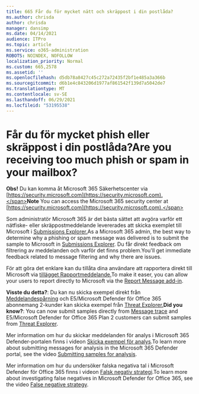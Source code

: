 ```yaml
---
title: 665 Får du för mycket nätt och skräppost i din postlåda?
ms.author: chrisda
author: chrisda
manager: dansimp
ms.date: 04/14/2021
audience: ITPro
ms.topic: article
ms.service: o365-administration
ROBOTS: NOINDEX, NOFOLLOW
localization_priority: Normal
ms.custom: 665,2578
ms.assetid: ''
ms.openlocfilehash: d5db78a8427c45c272a72435f2bf1e485a3a366b
ms.sourcegitcommit: d6b1e4c843206d1977af861542f139d7a5042de7
ms.translationtype: MT
ms.contentlocale: sv-SE
ms.lasthandoff: 06/29/2021
ms.locfileid: "53195538"
---
```

# <a name="are-you-receiving-too-much-phish-or-spam-in-your-mailbox"></a><span data-ttu-id="9cf24-102">Får du för mycket phish eller skräppost i din postlåda?</span><span class="sxs-lookup"><span data-stu-id="9cf24-102">Are you receiving too much phish or spam in your mailbox?</span></span>

<span data-ttu-id="9cf24-103">**Obs!** Du kan komma åt Microsoft 365 Säkerhetscenter via [https://security.microsoft.com](https://security.microsoft.com).</span><span class="sxs-lookup"><span data-stu-id="9cf24-103">**Note** You can access the Microsoft 365 security center at [https://security.microsoft.com](https://security.microsoft.com).</span></span>

<span data-ttu-id="9cf24-104">Som administratör Microsoft 365 är det bästa sättet att avgöra varför ett nätfiske- eller skräppostmeddelande levererades att skicka exemplet till Microsoft i [Submissions Explorer.](https://security.microsoft.com/reportsubmission)</span><span class="sxs-lookup"><span data-stu-id="9cf24-104">As a Microsoft 365 admin, the best way to determine why a phishing or spam message was delivered is to submit the sample to Microsoft in [Submissions Explorer](https://security.microsoft.com/reportsubmission).</span></span> <span data-ttu-id="9cf24-105">Du får direkt feedback om filtrering av meddelanden och varför det finns problem.</span><span class="sxs-lookup"><span data-stu-id="9cf24-105">You'll get immediate feedback related to message filtering and why there are issues.</span></span>

<span data-ttu-id="9cf24-106">För att göra det enklare kan du tillåta dina användare att rapportera direkt till Microsoft via [tillägget Rapportmeddelande.](https://appsource.microsoft.com/product/office/WA104381180?src=office&tab=Overview)</span><span class="sxs-lookup"><span data-stu-id="9cf24-106">To make it easer, you can allow your users to report directly to Microsoft via the [Report Message add-in](https://appsource.microsoft.com/product/office/WA104381180?src=office&tab=Overview).</span></span>

<span data-ttu-id="9cf24-107">**Visste du detta?**: Du kan nu skicka exempel direkt från [Meddelandespårning](https://security.microsoft.com/messagetrace) och E5/Microsoft Defender för Office 365 abonnemang 2-kunder kan skicka exempel från [Threat Explorer.](/microsoft-365/security/office-365-security/threat-explorer)</span><span class="sxs-lookup"><span data-stu-id="9cf24-107">**Did you know?**: You can now submit samples directly from [Message trace](https://security.microsoft.com/messagetrace) and E5/Microsoft Defender for Office 365 Plan 2 customers can submit samples from [Threat Explorer](/microsoft-365/security/office-365-security/threat-explorer).</span></span>

<span data-ttu-id="9cf24-108">Mer information om hur du skickar meddelanden för analys i Microsoft 365 Defender-portalen finns i videon [Skicka exempel för analys](https://go.microsoft.com/fwlink/?linkid=2166435).</span><span class="sxs-lookup"><span data-stu-id="9cf24-108">To learn more about submitting messages for analysis in the Microsoft 365 Defender portal, see the video [Submitting samples for analysis](https://go.microsoft.com/fwlink/?linkid=2166435).</span></span>

<span data-ttu-id="9cf24-109">Mer information om hur du undersöker falska negativa tal i Microsoft Defender för Office 365 finns i videon [Falsk negativ strategi](https://go.microsoft.com/fwlink/?linkid=2166434).</span><span class="sxs-lookup"><span data-stu-id="9cf24-109">To learn more about investigating false negatives in Microsoft Defender for Office 365, see the video [False negative strategy](https://go.microsoft.com/fwlink/?linkid=2166434).</span></span>
